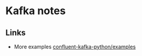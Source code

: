 # Kafka notes


## Links

- More examples [confluent-kafka-python/examples](https://github.com/confluentinc/confluent-kafka-python/tree/master/examples)
